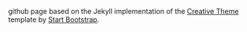 github page based on the Jekyll implementation of the [Creative Theme](http://startbootstrap.com/template-overviews/creative/) template by [Start Bootstrap](http://startbootstrap.com).



